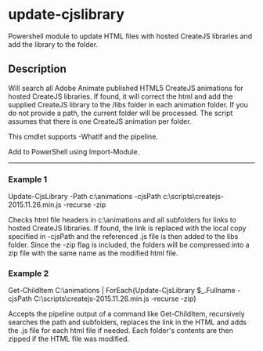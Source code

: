 # update-cjslibrary
Powershell module to update HTML files with hosted CreateJS libraries and add the library to the folder.

## Description
Will search all Adobe Animate published HTML5 CreateJS animations for hosted CreateJS libraries. 
If found, it will correct the html and add the supplied CreateJS library to the /libs folder in each animation folder. 
If you do not provide a path, the current folder will be processed. The script assumes that there is one CreateJS animation per folder.

This cmdlet supports -WhatIf and the pipeline.

Add to PowerShell using Import-Module. 

---
### Example 1
Update-CjsLibrary -Path c:\animations -cjsPath c:\scripts\createjs-2015.11.26.min.js -recurse -zip

Checks html file headers in c:\animations and all subfolders for links to hosted CreateJS libraries. If found, the link is replaced with the local copy specified in -cjsPath and the referenced .js file is then added to the libs folder. Since the -zip flag is included, the folders will be compressed into a zip file with the same name as the modified html file. 

### Example 2
Get-ChildItem C:\animations | ForEach{Update-CjsLibrary $_.Fullname -cjsPath C:\scripts\createjs-2015.11.26.min.js -recurse -zip}

Accepts the pipeline output of a command like Get-ChildItem, recursively searches the path and subfolders, replaces the link in the HTML and adds the .js file for each html file if needed. Each folder's contents are then zipped if the HTML file was modified. 
